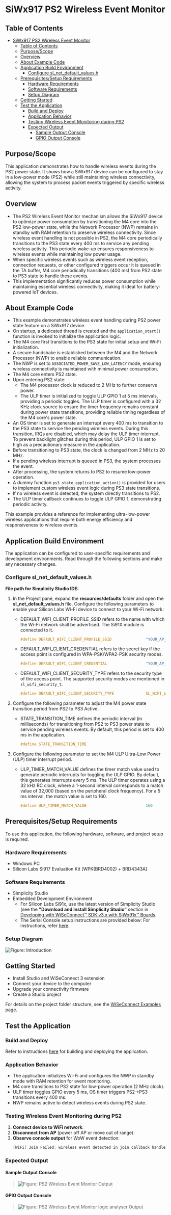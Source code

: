 # SiWx917 PS2 Wireless Event Monitor

## Table of Contents

- [SiWx917 PS2 Wireless Event Monitor](#siwx917-ps2-wireless-event-monitor)
  - [Table of Contents](#table-of-contents)
  - [Purpose/Scope](#purposescope)
  - [Overview](#overview)
  - [About Example Code](#about-example-code)
  - [Application Build Environment](#application-build-environment)
    - [Configure sl\_net\_default\_values.h](#configure-sl_net_default_valuesh)
  - [Prerequisites/Setup Requirements](#prerequisitessetup-requirements)
    - [Hardware Requirements](#hardware-requirements)
    - [Software Requirements](#software-requirements)
    - [Setup Diagram](#setup-diagram)
  - [Getting Started](#getting-started)
  - [Test the Application](#test-the-application)
    - [Build and Deploy](#build-and-deploy)
    - [Application Behavior](#application-behavior)
    - [Testing Wireless Event Monitoring during PS2](#testing-wireless-event-monitoring-during-ps2)
    - [Expected Output](#expected-output)
      - [Sample Output Console](#sample-output-console)
      - [GPIO Output Console](#gpio-output-console)

## Purpose/Scope

This application demonstrates how to handle wireless events during the PS2 power state. It shows how a SiWx917 device can be configured to stay in a low-power mode (PS2) while still maintaining wireless connectivity, allowing the system to process packet events triggered by specific wireless activity.

## Overview

- The PS2 Wireless Event Monitor mechanism allows the SiWx917 device to optimize power consumption by transitioning the M4 core into the PS2 low-power state, while the Network Processor (NWP) remains in standby with RAM retention to preserve wireless connectivity. Since wireless event handling is not possible in PS2, the M4 core periodically transitions to the PS3 state every 400 ms to service any pending wireless activity. This periodic wake-up ensures responsiveness to wireless events while maintaining low power usage.
- When specific wireless events such as wireless event reception, connection requests, or other configured triggers occur it is queued in the TA buffer, M4 core periodically transitions (400 ms) from PS2 state to PS3 state to handle these events.
- This implementation significantly reduces power consumption while maintaining essential wireless connectivity, making it ideal for battery-powered IoT devices.

## About Example Code

- This example demonstrates wireless event handling during PS2 power state feature on a SiWx917 device.
- On startup, a dedicated thread is created and the `application_start()` function is invoked to initialize the application logic.
- The M4 core first transitions to the PS3 state for initial setup and Wi-Fi initialization.
- A secure handshake is established between the M4 and the Network Processor (NWP) to enable reliable communication.
- The NWP is set to `ASSOCIATED_POWER_SAVE_LOW_LATENCY` mode, ensuring wireless connectivity is maintained with minimal power consumption.
- The M4 core enters PS2 state.
- Upon entering PS2 state:
   - The M4 processor clock is reduced to 2 MHz to further conserve power.
   - The ULP timer is initialized to toggle ULP GPIO 1 at 5 ms intervals, providing a periodic toggles. The ULP timer is configured with a 32 KHz clock source to ensure the timer frequency remains constant during power state transitions, providing reliable timing regardless of the M4 core's power state.
- An OS timer is set to generate an interrupt every 400 ms to transition to the PS3 state to service the pending wireless events. During this transition, IRQs are disabled, which may delay the ULP timer interrupt. To prevent backlight glitches during this period, ULP GPIO 1 is set to high as a precautionary measure in the application.
- Before transitioning to PS3 state, the clock is changed from 2 MHz to 20 MHz.
- If a pending wireless interrupt is queued in PS3, the system processes the event.
- After processing, the system returns to PS2 to resume low-power operation.
- A dummy function `ps3_state_application_action()` is provided for users to implement custom wireless event logic during PS3 state transitions.
- If no wireless event is detected, the system directly transitions to PS2.
- The ULP timer callback continues to toggle ULP GPIO 1, demonstrating periodic activity.

This example provides a reference for implementing ultra-low-power wireless applications that require both energy efficiency and responsiveness to wireless events.

## Application Build Environment

The application can be configured to user-specific requirements and development environments. Read through the following sections and make any necessary changes.

### Configure sl_net_default_values.h

**File path for Simplicity Studio IDE:**

1. In the Project pane, expand the **resources/defaults** folder and open the **sl_net_default_values.h** file. Configure the following parameters to enable your Silicon Labs Wi-Fi device to connect to your Wi-Fi network:

   - DEFAULT_WIFI_CLIENT_PROFILE_SSID refers to the name with which the Wi-Fi network shall be advertised. The Si91X module is connected to it.

      ```c
      #define DEFAULT_WIFI_CLIENT_PROFILE_SSID               "YOUR_AP_SSID"      
      ```

   - DEFAULT_WIFI_CLIENT_CREDENTIAL refers to the secret key if the access point is configured in WPA-PSK/WPA2-PSK security modes.

      ```c
      #define DEFAULT_WIFI_CLIENT_CREDENTIAL                 "YOUR_AP_PASSPHRASE" 
      ```

   - DEFAULT_WIFI_CLIENT_SECURITY_TYPE refers to the security type of the access point. The supported security modes are mentioned in `sl_wifi_security_t`.

      ```c
      #define DEFAULT_WIFI_CLIENT_SECURITY_TYPE              SL_WIFI_WPA2
      ```

2. Configure the following parameter to adjust the M4 power state transition period from PS2 to PS3 Active.

   - STATE_TRANSITION_TIME defines the periodic interval (in milliseconds) for transitioning from PS2 to PS3 power state to service pending wireless events. By default, this period is set to 400 ms in the application.
  
      ```c
      #define STATE_TRANSITION_TIME                                         400   
      ```

3. Configure the following parameter to set the M4 ULP Ultra-Low Power (ULP) timer interrupt period.

   - ULP_TIMER_MATCH_VALUE defines the timer match value used to generate periodic interrupts for toggling the ULP GPIO. By default, this generates interrupts every 5 ms. The ULP timer operates using a 32 kHz RC clock, where a 1-second interval corresponds to a match value of 32,000 (based on the peripheral clock frequency). For a 5 ms interval, the match value is set to 160.

      ```c
      #define ULP_TIMER_MATCH_VALUE                          160  
      ```

## Prerequisites/Setup Requirements

To use this application, the following hardware, software, and project setup is required.

### Hardware Requirements

- Windows PC
- Silicon Labs Si917 Evaluation Kit [WPK(BRD4002) + BRD4343A]

### Software Requirements

- Simplicity Studio
- Embedded Development Environment
  - For Silicon Labs Si91x, use the latest version of Simplicity Studio (see the **"Download and Install Simplicity Studio"** section in [Developing with WiSeConnect™ SDK v3.x with SiWx91x™ Boards](https://docs.silabs.com/wiseconnect/latest/wiseconnect-developers-guide-developing-for-silabs-hosts/#setup-software).
  - The Serial Console setup instructions are provided below:
    For instructions, refer [here](https://docs.silabs.com/wiseconnect/latest/wiseconnect-developers-guide-developing-for-silabs-hosts/#console-input-and-output).

### Setup Diagram

![Figure: Introduction](resources/readme/setupdiagram.png)

## Getting Started

- Install Studio and WiSeConnect 3 extension
- Connect your device to the computer
- Upgrade your connectivity firmware
- Create a Studio project

For details on the project folder structure, see the [WiSeConnect Examples](https://docs.silabs.com/wiseconnect/latest/wiseconnect-examples/#example-folder-structure) page.

## Test the Application

### Build and Deploy
Refer to instructions [here](https://docs.silabs.com/wiseconnect/latest/wiseconnect-developers-guide-developing-for-silabs-hosts/#build-an-application) for building and deploying the application.

### Application Behavior

- The application initializes Wi-Fi and configures the NWP in standby mode with RAM retention for event monitoring.
- M4 core transitions to PS2 state for low-power operation (2 MHz clock).
- ULP timer toggles GPIO every 5 ms, OS timer triggers PS2→PS3 transitions every 400 ms.
- NWP remains active to detect wireless events during PS2 state.

### Testing Wireless Event Monitoring during PS2

1. **Connect device to WiFi network**.
2. **Disconnect from AP** (power off AP or move out of range).
3. **Observe console output** for WoW event detection:
   ```c
   [WiFi] Join Failed: wireless event detected in join callback handler
   ```

### Expected Output
#### Sample Output Console
>![Figure: PS2 Wireless Event Monitor Output](resources/readme/output1.png)

#### GPIO Output Console
>![Figure: PS2 Wireless Event Monitor logic analyser Output](resources/readme/output2.png)

    